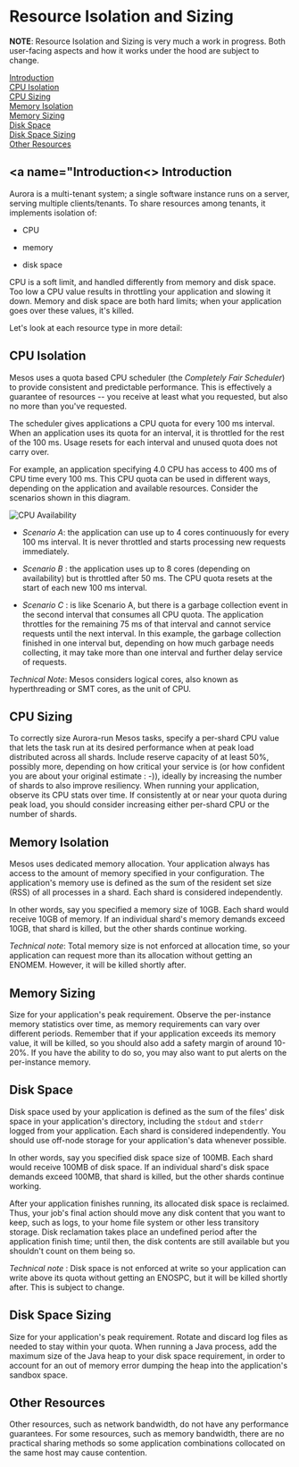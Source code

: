 Resource Isolation and Sizing
=============================

**NOTE**: Resource Isolation and Sizing is very much a work in progress.
Both user-facing aspects and how it works under the hood are subject to
change.

[Introduction](#Introduction)  
[CPU Isolation](#CPUisolation)  
[CPU Sizing](#CPUsizing)  
[Memory Isolation](#MemoryIsolation)  
[Memory Sizing](#MemorySizing)  
[Disk Space](#DiskSpace)  
[Disk Space Sizing](#DiskSpaceSizing)  
[Other Resources](#OtherResources)  

## <a name="Introduction<> Introduction

Aurora is a multi-tenant system; a single software instance runs on a
server, serving multiple clients/tenants. To share resources among
tenants, it implements isolation of:

* CPU

* memory

* disk space

CPU is a soft limit, and handled differently from memory and disk space.
Too low a CPU value results in throttling your application and
slowing it down. Memory and disk space are both hard limits; when your
application goes over these values, it's killed.

Let's look at each resource type in more detail:

## <a name="CPUisolation"></a> CPU Isolation

Mesos uses a quota based CPU scheduler (the *Completely Fair Scheduler*)
to provide consistent and predictable performance.  This is effectively
a guarantee of resources -- you receive at least what you requested, but
also no more than you've requested.    

The scheduler gives applications a CPU quota for every 100 ms interval.
When an application uses its quota for an interval, it is throttled for
the rest of the 100 ms. Usage resets for each interval and unused
quota does not carry over.

For example, an application specifying 4.0 CPU has access to 400 ms of
CPU time every 100 ms. This CPU quota can be used in different ways,
depending on the application and available resources. Consider the
scenarios shown in this diagram.

![CPU Availability](images/CPUavailability.png)

* *Scenario A*: the application can use up to 4 cores continuously for
every 100 ms interval. It is never throttled and starts processing
new requests immediately.

* *Scenario B* : the application uses up to 8 cores (depending on
availability) but is throttled after 50 ms. The CPU quota resets at the
start of each new 100 ms interval.

* *Scenario C* : is like Scenario A, but there is a garbage collection
event in the second interval that consumes all CPU quota. The
application throttles for the remaining 75 ms of that interval and
cannot service requests until the next interval. In this example, the
garbage collection finished in one interval but, depending on how much
garbage needs collecting, it may take more than one interval and further
delay service of requests.

*Technical Note*: Mesos considers logical cores, also known as
hyperthreading or SMT cores, as the unit of CPU.

## <a name="CPUsizing"></a> CPU Sizing

To correctly size Aurora-run Mesos tasks, specify a per-shard CPU value
that lets the task run at its desired performance when at peak load
distributed across all shards. Include reserve capacity of at least 50%,
possibly more, depending on how critical your service is (or how
confident you are about your original estimate : -)), ideally by
increasing the number of shards to also improve resiliency. When running
your application, observe its CPU stats over time. If consistently at or
near your quota during peak load, you should consider increasing either
per-shard CPU or the number of shards.

## <a name="MemoryIsolation"></a> Memory Isolation

Mesos uses dedicated memory allocation. Your application always has
access to the amount of memory specified in your configuration. The
application's memory use is defined as the sum of the resident set size
(RSS) of all processes in a shard. Each shard is considered
independently.

In other words, say you specified a memory size of 10GB. Each shard
would receive 10GB of memory. If an individual shard's memory demands
exceed 10GB, that shard is killed, but the other shards continue
working.

*Technical note*: Total memory size is not enforced at allocation time,
so your application can request more than its allocation without getting
an ENOMEM. However, it will be killed shortly after.

## <a name="MemorySizing"></a> Memory Sizing

Size for your application's peak requirement. Observe the per-instance
memory statistics over time, as memory requirements can vary over
different periods. Remember that if your application exceeds its memory
value, it will be killed, so you should also add a safety margin of
around 10-20%. If you have the ability to do so, you may also want to
put alerts on the per-instance memory.

## <a name="DiskSpace"></a> Disk Space

Disk space used by your application is defined as the sum of the files'
disk space in your application's directory, including the `stdout` and
`stderr` logged from your application. Each shard is considered
independently. You should use off-node storage for your application's
data whenever possible.

In other words, say you specified disk space size of 100MB. Each shard
would receive 100MB of disk space. If an individual shard's disk space
demands exceed 100MB, that shard is killed, but the other shards
continue working.

After your application finishes running, its allocated disk space is
reclaimed. Thus, your job's final action should move any disk content
that you want to keep, such as logs, to your home file system or other
less transitory storage. Disk reclamation takes place an undefined
period after the application finish time; until then, the disk contents
are still available but you shouldn't count on them being so.

*Technical note* : Disk space is not enforced at write so your
application can write above its quota without getting an ENOSPC, but it
will be killed shortly after. This is subject to change.

## Disk Space Sizing<a name="DiskSpaceSizing"></a>

Size for your application's peak requirement. Rotate and discard log
files as needed to stay within your quota. When running a Java process,
add the maximum size of the Java heap to your disk space requirement, in
order to account for an out of memory error dumping the heap 
into the application's sandbox space.

## <a name="OtherResources"></a> Other Resources

Other resources, such as network bandwidth, do not have any performance
guarantees. For some resources, such as memory bandwidth, there are no
practical sharing methods so some application combinations collocated on
the same host may cause contention.
